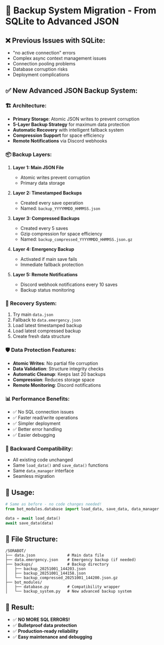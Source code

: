 # 🔧 Backup System Migration - From SQLite to Advanced JSON

## ❌ Previous Issues with SQLite:
- "no active connection" errors
- Complex async context management issues  
- Connection pooling problems
- Database corruption risks
- Deployment complications

## ✅ New Advanced JSON Backup System:

### 🏗️ **Architecture:**
- **Primary Storage**: Atomic JSON writes to prevent corruption
- **5-Layer Backup Strategy** for maximum data protection
- **Automatic Recovery** with intelligent fallback system
- **Compression Support** for space efficiency
- **Remote Notifications** via Discord webhooks

### 📦 **Backup Layers:**

1. **Layer 1: Main JSON File** 
   - Atomic writes prevent corruption
   - Primary data storage

2. **Layer 2: Timestamped Backups**
   - Created every save operation
   - Named: `backup_YYYYMMDD_HHMMSS.json`

3. **Layer 3: Compressed Backups** 
   - Created every 5 saves
   - Gzip compression for space efficiency
   - Named: `backup_compressed_YYYYMMDD_HHMMSS.json.gz`

4. **Layer 4: Emergency Backup**
   - Activated if main save fails
   - Immediate fallback protection

5. **Layer 5: Remote Notifications**
   - Discord webhook notifications every 10 saves
   - Backup status monitoring

### 🔄 **Recovery System:**
1. Try main `data.json`
2. Fallback to `data.emergency.json`
3. Load latest timestamped backup
4. Load latest compressed backup
5. Create fresh data structure

### 🛡️ **Data Protection Features:**
- **Atomic Writes**: No partial file corruption
- **Data Validation**: Structure integrity checks
- **Automatic Cleanup**: Keeps last 20 backups
- **Compression**: Reduces storage space
- **Remote Monitoring**: Discord notifications

### 📊 **Performance Benefits:**
- ✅ No SQL connection issues
- ✅ Faster read/write operations
- ✅ Simpler deployment
- ✅ Better error handling
- ✅ Easier debugging

### 🔧 **Backward Compatibility:**
- All existing code unchanged
- Same `load_data()` and `save_data()` functions
- Same `data_manager` interface
- Seamless migration

## 🚀 **Usage:**
```python
# Same as before - no code changes needed!
from bot_modules.database import load_data, save_data, data_manager

data = await load_data()
await save_data(data)
```

## 📁 **File Structure:**
```
/SORABOT/
├── data.json              # Main data file
├── data.emergency.json    # Emergency backup (if needed)
├── backups/               # Backup directory
│   ├── backup_20251001_144203.json
│   ├── backup_20251001_144158.json
│   └── backup_compressed_20251001_144200.json.gz
├── bot_modules/
│   ├── database.py        # Compatibility wrapper
│   └── backup_system.py   # New advanced backup system
```

## 🎯 **Result:**
- ✅ **NO MORE SQL ERRORS!**
- ✅ **Bulletproof data protection**
- ✅ **Production-ready reliability**  
- ✅ **Easy maintenance and debugging**